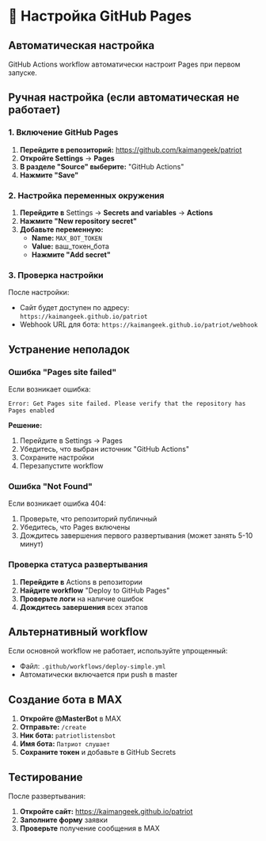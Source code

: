 # 🚀 Настройка GitHub Pages

## Автоматическая настройка

GitHub Actions workflow автоматически настроит Pages при первом запуске.

## Ручная настройка (если автоматическая не работает)

### 1. Включение GitHub Pages

1. **Перейдите в репозиторий:** https://github.com/kaimangeek/patriot
2. **Откройте Settings** → **Pages**
3. **В разделе "Source" выберите:** "GitHub Actions"
4. **Нажмите "Save"**

### 2. Настройка переменных окружения

1. **Перейдите в** Settings → **Secrets and variables** → **Actions**
2. **Нажмите "New repository secret"**
3. **Добавьте переменную:**
   - **Name:** `MAX_BOT_TOKEN`
   - **Value:** ваш_токен_бота
   - **Нажмите "Add secret"**

### 3. Проверка настройки

После настройки:
- Сайт будет доступен по адресу: `https://kaimangeek.github.io/patriot`
- Webhook URL для бота: `https://kaimangeek.github.io/patriot/webhook`

## Устранение неполадок

### Ошибка "Pages site failed"

Если возникает ошибка:
```
Error: Get Pages site failed. Please verify that the repository has Pages enabled
```

**Решение:**
1. Перейдите в Settings → Pages
2. Убедитесь, что выбран источник "GitHub Actions"
3. Сохраните настройки
4. Перезапустите workflow

### Ошибка "Not Found"

Если возникает ошибка 404:
1. Проверьте, что репозиторий публичный
2. Убедитесь, что Pages включены
3. Дождитесь завершения первого развертывания (может занять 5-10 минут)

### Проверка статуса развертывания

1. **Перейдите в** Actions в репозитории
2. **Найдите workflow** "Deploy to GitHub Pages"
3. **Проверьте логи** на наличие ошибок
4. **Дождитесь завершения** всех этапов

## Альтернативный workflow

Если основной workflow не работает, используйте упрощенный:
- Файл: `.github/workflows/deploy-simple.yml`
- Автоматически включается при push в master

## Создание бота в MAX

1. **Откройте @MasterBot** в MAX
2. **Отправьте:** `/create`
3. **Ник бота:** `patriotlistensbot`
4. **Имя бота:** `Патриот слушает`
5. **Сохраните токен** и добавьте в GitHub Secrets

## Тестирование

После развертывания:
1. **Откройте сайт:** https://kaimangeek.github.io/patriot
2. **Заполните форму** заявки
3. **Проверьте** получение сообщения в MAX
